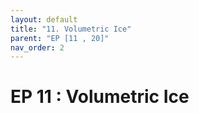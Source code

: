 ```yaml
---
layout: default
title: "11. Volumetric Ice"
parent: "EP [11 , 20]"
nav_order: 2
---
```


# EP 11 : Volumetric Ice
